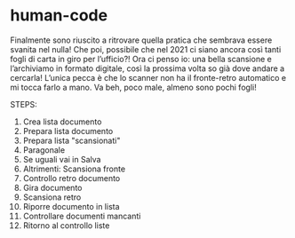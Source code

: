 # human-code

Finalmente sono riuscito a ritrovare quella pratica che sembrava essere svanita nel nulla! Che poi, possibile che nel 2021 ci siano ancora così tanti fogli di carta in giro per l’ufficio?! Ora ci penso io: una bella scansione e l’archiviamo in formato digitale, così la prossima volta so già dove andare a cercarla! L’unica pecca è che lo scanner non ha il fronte-retro automatico e mi tocca farlo a mano. Va beh, poco male, almeno sono pochi fogli!

STEPS:
1. Crea lista documento
2. Prepara lista documento
3. Prepara lista "scansionati"
4. Paragonale
5. Se uguali vai in Salva
6. Altrimenti: Scansiona fronte
7. Controllo retro documento
8. Gira documento
9. Scansiona retro
10. Riporre documento in lista
11. Controllare documenti mancanti
12. Ritorno al controllo liste